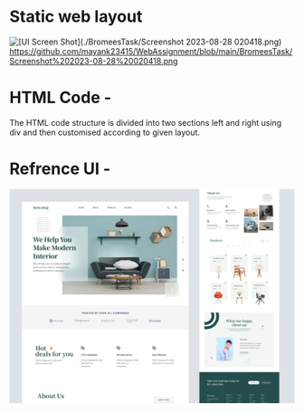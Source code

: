 # Static web layout
![[UI Screen Shot]([./BromeesTask/Screenshot 2023-08-28 020418.png](https://github.com/mayank23415/WebAssignment/blob/main/BromeesTask/Screenshot%202023-08-28%20020418.png))
](https://github.com/mayank23415/WebAssignment/blob/main/BromeesTask/Screenshot%202023-08-28%20020418.png)https://github.com/mayank23415/WebAssignment/blob/main/BromeesTask/Screenshot%202023-08-28%20020418.png

# HTML Code - 
The HTML code structure is divided into two sections left and right using div and then customised according to given layout.

# Refrence UI - 
![Refrence UI](https://github.com/mayank23415/WebAssignment/blob/main/BromeesTask/Refrence%20UI.jpg)
